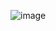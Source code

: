 ![image](https://github.com/ilich956/logging/assets/125411778/180a7f57-713b-43f4-8b82-c25eab5cfd78)
